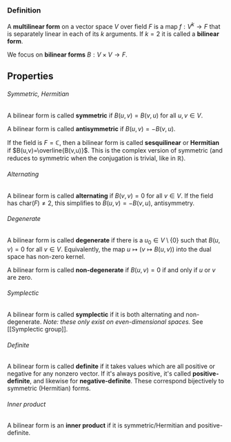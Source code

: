   ### Definition
A **multilinear form** on a vector space $V$ over field $F$ is a map $f:V^k \to F$ that is separately linear in each of its $k$ arguments.
If $k=2$ it is called a **bilinear form**.

We focus on **bilinear forms** $B:V\times V \to F$.
## Properties
###### Symmetric, Hermitian
A bilinear form is called **symmetric** if $B(u,v)=B(v,u)$ for all $u,v\in V$.

A bilinear form is called **antisymmetric** if $B(u,v)=-B(v,u)$.

If the field is $F=\mathbb{C}$, then a bilinear form is called **sesquilinear** or **Hermitian** if $B(u,v)=\overline{B(v,u)}$. This is the complex version of symmetric (and reduces to symmetric when the conjugation is trivial, like in $\mathbb{R}$).
###### Alternating
A bilinear form is called **alternating** if $B(v,v)=0$ for all $v\in V$. 
If the field has $\text{char}(F) \neq 2$, this simplifies to $B(u,v)=-B(v,u)$, antisymmetry.
###### Degenerate
A bilinear form is called **degenerate** if there is a $u_{0}\in V \setminus \{ 0 \}$ such that $B(u,v)=0$ for all $v\in V$. Equivalently, the map $u \mapsto (v \mapsto B(u,v))$ into the dual space has non-zero kernel.

A bilinear form is called **non-degenerate** if $B(u,v)=0$ if and only if $u$ or $v$ are zero.
###### Symplectic
A bilinear form is called **symplectic** if it is both alternating and non-degenerate.
*Note: these only exist on even-dimensional spaces.*
See [[Symplectic group]].
###### Definite
A bilinear form is called **definite** if it takes values which are all positive or negative for any nonzero vector. If it's always positive, it's called **positive-definite**, and likewise for **negative-definite**. These correspond bijectively to symmetric (Hermitian) forms.
###### Inner product
A bilinear form is an **inner product** if it is symmetric/Hermitian and positive-definite.

